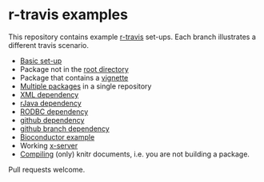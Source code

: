 r-travis examples
=================

This repository contains example [r-travis](https://github.com/craigcitro/r-travis) set-ups. Each branch 
illustrates a different travis scenario.

 * [Basic set-up](https://github.com/csgillespie/travis-examples/tree/basic)
 * Package not in the [root directory](https://github.com/csgillespie/travis-examples/tree/basic-directory)
 * Package that contains a [vignette](https://github.com/csgillespie/travis-examples/tree/vignette)
 * [Multiple packages](https://github.com/csgillespie/travis-examples/tree/multiple-packages) in a single repository
 * [XML dependency](https://github.com/csgillespie/travis-examples/tree/xml)
 * [rJava dependency](https://github.com/csgillespie/travis-examples/tree/rjava)
 * [RODBC dependency](https://github.com/csgillespie/travis-examples/tree/rodbc)
 * [github dependency](https://github.com/csgillespie/travis-examples/tree/github)
 * [github branch dependency](https://github.com/csgillespie/travis-examples/tree/github-branch)
 * [Bioconductor example](https://github.com/csgillespie/travis-examples/tree/bioconductor)
 * Working [x-server](https://github.com/csgillespie/travis-examples/tree/x-server)
 * [Compiling](https://github.com/csgillespie/travis-examples/tree/knitr) (only) knitr documents, i.e. you are not building a package.

 
Pull requests welcome.

